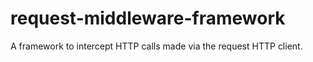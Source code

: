 # request-middleware-framework

A framework to intercept HTTP calls made via the request HTTP client.
